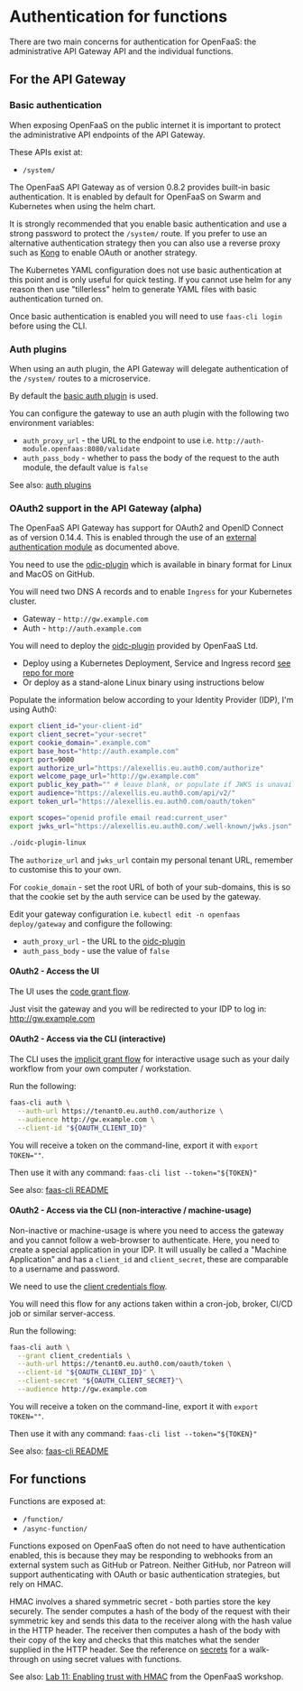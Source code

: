 # Authentication for functions

There are two main concerns for authentication for OpenFaaS: the administrative API Gateway API and the individual functions.

## For the API Gateway

### Basic authentication

When exposing OpenFaaS on the public internet it is important to protect the administrative API endpoints of the API Gateway.

These APIs exist at:

* `/system/`

The OpenFaaS API Gateway as of version 0.8.2 provides built-in basic authentication. It is enabled by default for OpenFaaS on Swarm and Kubernetes when using the helm chart. 

It is strongly recommended that you enable basic authentication and use a strong password to protect the `/system/` route. If you prefer to use an alternative authentication strategy then you can also use a reverse proxy such as [Kong](https://getkong.org/docs/) to enable OAuth or another strategy.

The Kubernetes YAML configuration does not use basic authentication at this point and is only useful for quick testing. If you cannot use helm for any reason then use "tillerless" helm to generate YAML files with basic authentication turned on.

Once basic authentication is enabled you will need to use `faas-cli login` before using the CLI.

### Auth plugins

When using an auth plugin, the API Gateway will delegate authentication of the `/system/` routes to a microservice.

By default the [basic auth plugin](https://github.com/openfaas/faas/tree/master/auth/basic-auth) is used.

You can configure the gateway to use an auth plugin with the following two environment variables:

* `auth_proxy_url` - the URL to the endpoint to use i.e. `http://auth-module.openfaas:8080/validate`
* `auth_pass_body` - whether to pass the body of the request to the auth module, the default value is `false`

See also: [auth plugins](https://github.com/openfaas/faas/tree/master/auth)

### OAuth2 support in the API Gateway (alpha)

The OpenFaaS API Gateway has support for OAuth2 and OpenID Connect as of version 0.14.4. This is enabled through the use of an [external authentication module](https://github.com/openfaas/faas/tree/master/auth) as documented above.

You need to use the [odic-plugin](https://github.com/alexellis/oidc-plugin-dist) which is available in binary format for Linux and MacOS on GitHub.

You will need two DNS A records and to enable `Ingress` for your Kubernetes cluster.

* Gateway - `http://gw.example.com`
* Auth - `http://auth.example.com`

You will need to deploy the [oidc-plugin](https://github.com/alexellis/oidc-plugin-dist) provided by OpenFaaS Ltd.

* Deploy using a Kubernetes Deployment, Service and Ingress record [see repo for more](https://github.com/alexellis/oidc-plugin-dist)
* Or deploy as a stand-alone Linux binary using instructions below

Populate the information below according to your Identity Provider (IDP), I'm using Auth0:

```sh
export client_id="your-client-id"                                      
export client_secret="your-secret"  
export cookie_domain=".example.com"
export base_host="http://auth.example.com"
export port=9000
export authorize_url="https://alexellis.eu.auth0.com/authorize"
export welcome_page_url="http://gw.example.com"
export public_key_path="" # leave blank, or populate if JWKS is unavailable
export audience="https://alexellis.eu.auth0.com/api/v2/"
export token_url="https://alexellis.eu.auth0.com/oauth/token"

export scopes="openid profile email read:current_user"
export jwks_url="https://alexellis.eu.auth0.com/.well-known/jwks.json"

./oidc-plugin-linux
```

The `authorize_url` and `jwks_url` contain my personal tenant URL, remember to customise this to your own.

For `cookie_domain` - set the root URL of both of your sub-domains, this is so that the cookie set by the auth service can be used by the gateway.

Edit your gateway configuration i.e. `kubectl edit -n openfaas deploy/gateway` and configure the following:

* `auth_proxy_url` - the URL to the [oidc-plugin](https://github.com/alexellis/oidc-plugin-dist)
* `auth_pass_body` - use the value of `false`

#### OAuth2 - Access the UI

The UI uses the [code grant flow](https://oauth.net/2/grant-types/authorization-code/).

Just visit the gateway and you will be redirected to your IDP to log in: http://gw.example.com

#### OAuth2 - Access via the CLI (interactive)

The CLI uses the [implicit grant flow](https://oauth.net/2/grant-types/implicit/) for interactive usage such as your daily workflow from your own computer / workstation.

Run the following:

```sh
faas-cli auth \
  --auth-url https://tenant0.eu.auth0.com/authorize \
  --audience http://gw.example.com \
  --client-id "${OAUTH_CLIENT_ID}"
```

You will receive a token on the command-line, export it with `export TOKEN=""`.

Then use it with any command: `faas-cli list --token="${TOKEN}"`

See also: [faas-cli README](https://github.com/openfaas/faas-cli)

#### OAuth2 - Access via the CLI (non-interactive / machine-usage)

Non-inactive or machine-usage is where you need to access the gateway and you cannot follow a web-browser to authenticate. Here, you need to create a special application in your IDP. It will usually be called a "Machine Application" and has a `client_id` and `client_secret`, these are comparable to a username and password.

We need to use the [client credentials flow](https://oauth.net/2/grant-types/client-credentials/).

You will need this flow for any actions taken within a cron-job, broker, CI/CD job or similar server-access.

Run the following:

```sh
faas-cli auth \
  --grant client_credentials \
  --auth-url https://tenant0.eu.auth0.com/oauth/token \
  --client-id "${OAUTH_CLIENT_ID}" \
  --client-secret "${OAUTH_CLIENT_SECRET}"\
  --audience http://gw.example.com
```

You will receive a token on the command-line, export it with `export TOKEN=""`.

Then use it with any command: `faas-cli list --token="${TOKEN}"`

See also: [faas-cli README](https://github.com/openfaas/faas-cli/blob/master/README.md)

## For functions

Functions are exposed at:

* `/function/`
* `/async-function/`

Functions exposed on OpenFaaS often do not need to have authentication enabled, this is because they may be responding to webhooks from an external system such as GitHub or Patreon. Neither GitHub, nor Patreon will support authenticating with OAuth or basic authentication strategies, but rely on HMAC.

HMAC involves a shared symmetric secret - both parties store the key securely. The sender computes a hash of the body of the request with their symmetric key and sends this data to the receiver along with the hash value in the HTTP header. The receiver then computes a hash of the body with their copy of the key and checks that this matches what the sender supplied in the HTTP header. See the reference on [secrets](./secrets.md) for a walk-through on using secret values with functions.

See also: [Lab 11: Enabling trust with HMAC](https://github.com/openfaas/workshop/blob/master/lab11.md) from the OpenFaaS workshop.
